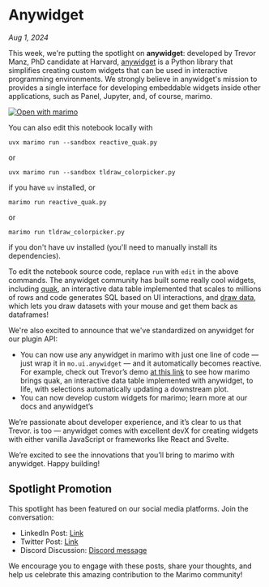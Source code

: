 # Anywidget

_Aug 1, 2024_

This week, we're putting the spotlight on **anywidget**:  developed by Trevor
Manz, PhD candidate at Harvard, [anywidget](https://github.com/manzt/anywidget)
is a Python library that simplifies creating custom widgets that can be used in
interactive programming environments. We strongly believe in anywidget's
mission to provides a single interface for developing embeddable widgets inside
other applications, such as Panel, Jupyter, and, of course, marimo.

[![Open with marimo](https://marimo.io/shield.svg)](https://marimo.io/p/@anywidget/demo)
 
You can also edit this notebook locally with

```shell
uvx marimo run --sandbox reactive_quak.py
```

or

```shell
uvx marimo run --sandbox tldraw_colorpicker.py
```

if you have `uv` installed, or

```shell
marimo run reactive_quak.py
```

or

```shell
marimo run tldraw_colorpicker.py
```

if you don't have uv installed (you'll need to manually install its dependencies).

To edit the notebook source code, replace `run` with `edit` in the above commands.
The anywidget community has built some really cool widgets, including
[quak](https://github.com/manzt/quak), an interactive data table implemented
that scales to millions of rows and code generates SQL based on UI
interactions, and [draw data](https://github.com/koaning/drawdata), which lets
you draw datasets with your mouse and get them back as dataframes!

We're also excited to announce that we've standardized on anywidget for our
plugin API:
- You can now use any anywidget in marimo with just one line of code — just
  wrap it in `mo.ui.anywidget` — and it automatically becomes reactive. For
example, check out Trevor’s demo [at this
link](https://x.com/trevmanz/status/1818664678609858802) to see how marimo
brings quak, an interactive data table implemented with anywidget, to life,
with selections automatically updating a downstream plot.
- You can now develop custom widgets for marimo; learn more at our docs and
  anywidget’s
 
We’re passionate about developer experience, and it’s clear to us that Trevor.
is too — anywidget comes with excellent devX for creating widgets with either
vanilla JavaScript or frameworks like React and Svelte.
 
We’re excited to see the innovations that you’ll bring to marimo with
anywidget. Happy building!

## Spotlight Promotion

This spotlight has been featured on our social media platforms. Join the conversation:

- LinkedIn Post: [Link](https://www.linkedin.com/posts/marimo-io_anywidget-vega-react-activity-7228825246768791552-MBwW?utm_source=share&utm_medium=member_desktop)
- Twitter Post: [Link](https://x.com/marimo_io/status/1819094841508483242)
- Discord Discussion: [Discord message](https://discord.com/channels/1059888774789730424/1268639867898695761/1268642076078248177)

We encourage you to engage with these posts, share your thoughts, and help us celebrate this amazing contribution to the Marimo community!
